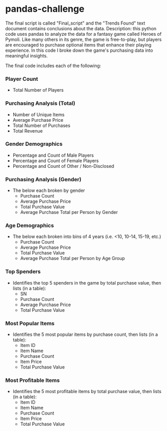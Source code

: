 # pandas-challenge
The final script is called "Final_script" and the "Trends Found" text document contains conclusions about the data.
Description: this python code uses pandas to analyze the data for a fantasy game called Heroes of Pymoli.
Like many others in its genre, the game is free-to-play, but players are encouraged to purchase optional items that enhance their playing experience. In this code I broke down the game's purchasing data into meaningful insights.

The final code includes each of the following:
### Player Count
* Total Number of Players
### Purchasing Analysis (Total)
* Number of Unique Items
* Average Purchase Price
* Total Number of Purchases
* Total Revenue
### Gender Demographics
* Percentage and Count of Male Players
* Percentage and Count of Female Players
* Percentage and Count of Other / Non-Disclosed
### Purchasing Analysis (Gender)
* The below each broken by gender
  * Purchase Count
  * Average Purchase Price
  * Total Purchase Value
  * Average Purchase Total per Person by Gender
### Age Demographics
* The below each broken into bins of 4 years (i.e. &lt;10, 10-14, 15-19, etc.)
  * Purchase Count
  * Average Purchase Price
  * Total Purchase Value
  * Average Purchase Total per Person by Age Group
### Top Spenders
* Identifies the top 5 spenders in the game by total purchase value, then lists (in a table):
  * SN
  * Purchase Count
  * Average Purchase Price
  * Total Purchase Value
### Most Popular Items
* Identifies the 5 most popular items by purchase count, then lists (in a table):
  * Item ID
  * Item Name
  * Purchase Count
  * Item Price
  * Total Purchase Value
### Most Profitable Items
* Identifies the 5 most profitable items by total purchase value, then lists (in a table):
  * Item ID
  * Item Name
  * Purchase Count
  * Item Price
  * Total Purchase Value
